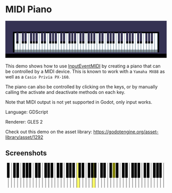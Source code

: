 # MIDI Piano

![Logo](logo_4x.png)

This demo shows how to use
[InputEventMIDI](https://docs.godotengine.org/en/latest/classes/class_inputeventmidi.html)
by creating a piano that can be controlled by a MIDI device.
This is known to work with a `Yamaha MX88` as well as a `Casio Privia PX-160`.

The piano can also be controlled by clicking on the keys, or by
manually calling the activate and deactivate methods on each key.

Note that MIDI output is not yet supported in Godot, only input works.

Language: GDScript

Renderer: GLES 2

Check out this demo on the asset library: https://godotengine.org/asset-library/asset/1292

## Screenshots

![Screenshot](screenshots/piano-pressed.png)
